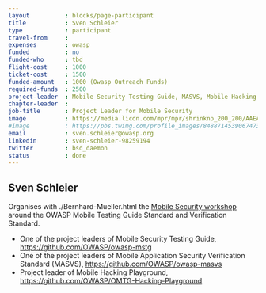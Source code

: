 ```yaml
---
layout          : blocks/page-participant
title           : Sven Schleier
type            : participant
travel-from     :
expenses        : owasp
funded          : no
funded-who      : tbd
flight-cost     : 1000
ticket-cost     : 1500
funded-amount   : 1000 (Owasp Outreach Funds)
required-funds  : 2500
project-leader  : Mobile Security Testing Guide, MASVS, Mobile Hacking Playground
chapter-leader  :
job-title       : Project Leader for Mobile Security
image           : https://media.licdn.com/mpr/mpr/shrinknp_200_200/AAEAAQAAAAAAAAsFAAAAJGRkYzMyOWFhLTgyNTctNGZmNC1iZDU3LWY5YzMwZTIzZDZkOA.jpg
#image          : https://pbs.twimg.com/profile_images/848871453906747392/XbBDTeib.jpg
email           : sven.schleier@owasp.org
linkedin        : sven-schleier-98259194
twitter         : bsd_daemon
status          : done
---
```


## Sven Schleier

Organises with ./Bernhard-Mueller.html the [Mobile Security workshop](http://owaspsummit.org/Working-Sessions/Mobile-Security/) around the OWASP Mobile Testing Guide Standard and Verification Standard. 

* One of the project leaders of Mobile Security Testing Guide, https://github.com/OWASP/owasp-mstg
* One of the project leaders of Mobile Application Security Verification Standard (MASVS), https://github.com/OWASP/owasp-masvs
* Project leader of Mobile Hacking Playground, https://github.com/OWASP/OMTG-Hacking-Playground
